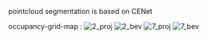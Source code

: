 pointcloud segmentation is based on CENet

occupancy-grid-map :
![2_proj](https://github.com/axxx-xxxa/Occupancy-Grid-Map-with-pointcloud-seg/assets/79968824/1ff8a284-cf8a-4e5c-b4b8-9f7116e87197)
![2_bev](https://github.com/axxx-xxxa/Occupancy-Grid-Map-with-pointcloud-seg/assets/79968824/221535aa-4e44-49e2-a160-6b0545ffa0fc)
![7_proj](https://github.com/axxx-xxxa/Occupancy-Grid-Map-with-pointcloud-seg/assets/79968824/8442d018-450a-4069-88d8-b05fcbb30929)
![7_bev](https://github.com/axxx-xxxa/Occupancy-Grid-Map-with-pointcloud-seg/assets/79968824/ff6397c9-ea48-40b0-9eeb-4b8243093dfc)
